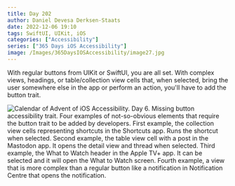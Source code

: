 ```yaml
---
title: Day 202
author: Daniel Devesa Derksen-Staats
date: 2022-12-06 19:10
tags: SwiftUI, UIKit, iOS
categories: ["Accessibility"]
series: ["365 Days iOS Accessibility"]
image: /Images/365DaysIOSAccessibility/image27.jpg
---
```


With regular buttons from UIKit or SwiftUI, you are all set. With complex views, headings, or table/collection view cells that, when selected, bring the user somewhere else in the app or perform an action, you'll have to add the button trait.

![Calendar of Advent of iOS Accessibility. Day 6. Missing button accessibility trait. Four examples of not-so-obvious elements that require the button trait to be added by developers. First example, the collection view cells representing shortcuts in the Shortcuts app. Runs the shortcut when selected. Second example, the table view cell with a post in the Mastodon app. It opens the detail view and thread when selected. Third example, the What to Watch header in the Apple TV+ app. It can be selected and it will open the What to Watch screen. Fourth example, a view that is more complex than a regular button like a notification in Notification Centre that opens the notification.](/Images/365DaysIOSAccessibility/image27.jpg)